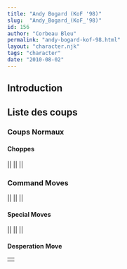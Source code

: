 ```yaml
---
title: "Andy Bogard (KoF '98)"
slug:  "Andy_Bogard_(KoF_'98)"
id: 156
author: "Corbeau Bleu"
permalink: "andy-bogard-kof-98.html"
layout: "character.njk"
tags: "character"
date: "2010-08-02"
---
```


## Introduction

## Liste des coups

### Coups Normaux

#### Choppes

||
||
||

### Command Moves

||
||
||

#### Special Moves

||
||
||

#### Desperation Move

|     |
|-----|
|     |
